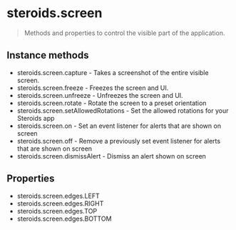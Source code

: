 steroids.screen
===============

> Methods and properties to control the visible part of the application.

Instance methods
----------------

- steroids.screen.capture - Takes a screenshot of the entire visible screen.
- steroids.screen.freeze - Freezes the screen and UI.
- steroids.screen.unfreeze - Unfreezes the screen and UI.
- steroids.screen.rotate - Rotate the screen to a preset orientation
- steroids.screen.setAllowedRotations - Set the allowed rotations for your Steroids app
- steroids.screen.on - Set an event listener for alerts that are shown on screen
- steroids.screen.off - Remove a previously set event listener for alerts that are shown on screen
- steroids.screen.dismissAlert - Dismiss an alert shown on screen

Properties
----------

- steroids.screen.edges.LEFT
- steroids.screen.edges.RIGHT
- steroids.screen.edges.TOP
- steroids.screen.edges.BOTTOM
